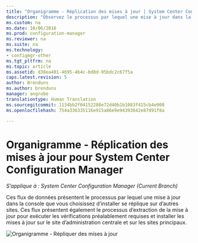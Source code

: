 ```yaml
---
title: "Organigramme - Réplication des mises à jour | System Center Configuration Manager"
description: "Observez le processus par lequel une mise à jour dans la console que vous choisissez d’installer se réplique sur d’autres sites."
ms.custom: na
ms.date: 10/06/2016
ms.prod: configuration-manager
ms.reviewer: na
ms.suite: na
ms.technology:
- configmgr-other
ms.tgt_pltfrm: na
ms.topic: article
ms.assetid: d38ea401-4695-4b4c-bd8d-95bdc2c67f5a
caps.latest.revision: 5
author: Brenduns
ms.author: brenduns
manager: angrobe
translationtype: Human Translation
ms.sourcegitcommit: 1134bb2f04152288e72d40b1b1083f415cb4e900
ms.openlocfilehash: 754a336335116e915a86e9e94393642e87d91f8a

---
```

# <a name="flowchart---update-replication-for-system-center-configuration-manager"></a>Organigramme - Réplication des mises à jour pour System Center Configuration Manager

*S’applique à : System Center Configuration Manager (Current Branch)*

Ces flux de données présentent le processus par lequel une mise à jour dans la console que vous choisissez d’installer se réplique sur d’autres sites. Ces flux présentent également le processus d’extraction de la mise à jour pour exécuter les vérifications préalablement requises et installer les mises à jour sur le site d’administration centrale et sur les sites principaux.  

 ![Organigramme - Répliquer des mises à jour](media/Flowchart---Replicate-updates.png)  



<!--HONumber=Nov16_HO1-->



